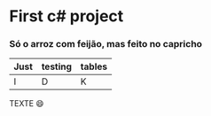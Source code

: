 # First c# project

### Só o arroz com feijão, mas feito no capricho

| Just | testing | tables |
|------|---------|--------|
|  I   |    D    |    K   |

TEXTE :smile:
